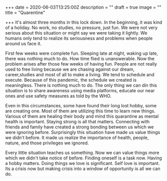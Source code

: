 +++
date = 2020-06-03T13:25:00Z
description = ""
draft = true
image = ""
title = "Quarentine"

+++
It's almost three months in this lock down. In the beginning, it was kind of a holiday. No work, no studies, no pressure, just fun. We were not very serious about this situation or might say we were taking it lightly. We humans only tend to realize its seriousness and problems when people around us face it. 

First few weeks were complete fun. Sleeping late at night, waking up late, there was nothing much to do. How time flied is unanswerable. Now the problem arises after those few weeks of having fun. People are not really used to free living because we are chasing against our dream, career,studies and most of all to make a living. We tend to schedule and execute. Because of this pandemic, the schedule we created is meaningless. There is nothing much to do. The only thing we can din this situation is to share awareness using media platforms, educate our near ones and use safety measures as told by the WHO. 

Even in this circumstances, some have found their long lost hobby, some are creating one. Most of them are utilizing this time to learn new things. Various of them are healing their body and mind this quarantine as mental health is important. Staying strong is all that matters. Connecting with friends and family have created a strong bonding between us which we were ignoring before. Surprisingly this situation have made us value things we didn't before. It made us realize the importance of health, people, nature, and those privileges we ignored.

Every little situation teaches us something. Now we can value things more which we didn't take notice of before. Finding oneself is a task now. Having a hobby matters. Doing things we love is significant. Self love is important. Its a crisis now but making crisis into a window of opportunity is all we can do.